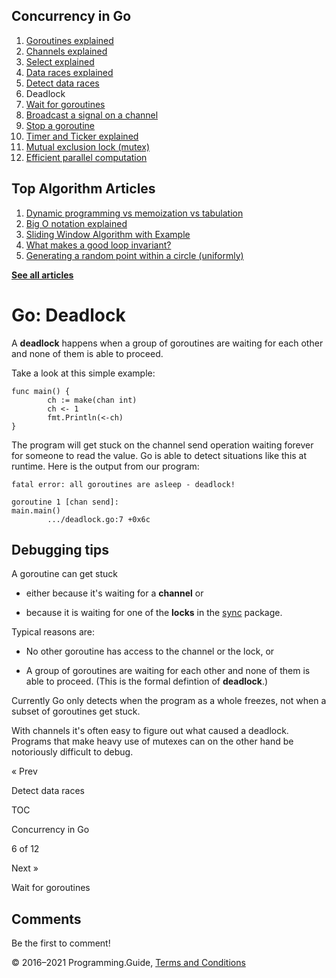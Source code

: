 



## Concurrency in Go

1.  [Goroutines explained](goroutines-explained.html)
2.  [Channels explained](channels-explained.html)
3.  [Select explained](select-explained.html)
4.  [Data races explained](data-races-explained.html)
5.  [Detect data races](detect-data-races.html)
6.  Deadlock
7.  [Wait for goroutines](wait-for-goroutines-waitgroup.html)
8.  [Broadcast a signal on a channel](broadcast-channel.html)
9.  [Stop a goroutine](stop-goroutine.html)
10. [Timer and Ticker explained](time-reset-wait-stop-timeout-cancel-interval.html)
11. [Mutual exclusion lock (mutex)](mutex-explained.html)
12. [Efficient parallel computation](efficient-parallel-computation.html)



## Top Algorithm Articles

1.  [Dynamic programming vs memoization vs tabulation](../dynamic-programming-vs-memoization-vs-tabulation.html)
2.  [Big O notation explained](../big-o-notation-explained.html)
3.  [Sliding Window Algorithm with Example](../sliding-window-example.html)
4.  [What makes a good loop invariant?](../what-makes-a-good-loop-invariant.html)
5.  [Generating a random point within a circle (uniformly)](../random-point-within-circle.html)

[**See all articles**](../index.html)

# Go: Deadlock

A **deadlock** happens when a group of goroutines are waiting for each other and none of them is able to proceed.

Take a look at this simple example:

    func main() {
            ch := make(chan int)
            ch <- 1
            fmt.Println(<-ch)
    }

The program will get stuck on the channel send operation waiting forever for someone to read the value. Go is able to detect situations like this at runtime. Here is the output from our program:

    fatal error: all goroutines are asleep - deadlock!

    goroutine 1 [chan send]:
    main.main()
            .../deadlock.go:7 +0x6c

## Debugging tips

A goroutine can get stuck

- either because it's waiting for a **channel** or

- because it is waiting for one of the **locks** in the [sync](https://golang.org/pkg/sync/) package.

Typical reasons are:

- No other goroutine has access to the channel or the lock, or

- A group of goroutines are waiting for each other and none of them is able to proceed. (This is the formal defintion of **deadlock**.)

Currently Go only detects when the program as a whole freezes, not when a subset of goroutines get stuck.

With channels it's often easy to figure out what caused a deadlock. Programs that make heavy use of mutexes can on the other hand be notoriously difficult to debug.

<a href="detect-data-races.html" class="prev"></a>

« Prev

Detect data races

[](go-concurrency-tutorial.html#toc)

TOC

Concurrency in Go

6 of 12

<a href="wait-for-goroutines-waitgroup.html" class="next"></a>

Next »

Wait for goroutines

## Comments

Be the first to comment!

© 2016–2021 Programming.Guide, [Terms and Conditions](../terms-and-conditions.html)
